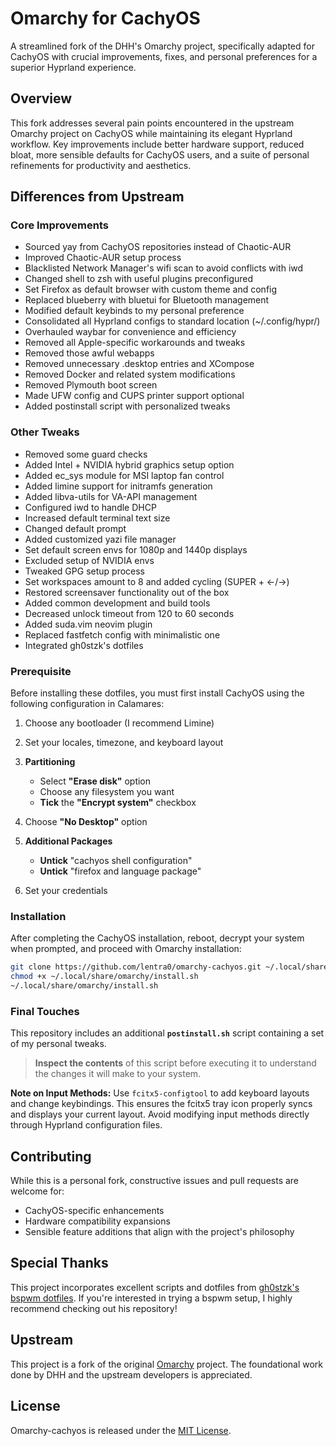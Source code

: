 # Omarchy for CachyOS

A streamlined fork of the DHH's Omarchy project, specifically adapted for CachyOS with crucial improvements, fixes, and personal preferences for a superior Hyprland experience.

## Overview

This fork addresses several pain points encountered in the upstream Omarchy project on CachyOS while maintaining its elegant Hyprland workflow. Key improvements include better hardware support, reduced bloat, more sensible defaults for CachyOS users, and a suite of personal refinements for productivity and aesthetics.

## Differences from Upstream

### Core Improvements
- Sourced yay from CachyOS repositories instead of Chaotic-AUR
- Improved Chaotic-AUR setup process
- Blacklisted Network Manager's wifi scan to avoid conflicts with iwd
- Changed shell to zsh with useful plugins preconfigured
- Set Firefox as default browser with custom theme and config
- Replaced blueberry with bluetui for Bluetooth management
- Modified default keybinds to my personal preference
- Consolidated all Hyprland configs to standard location (~/.config/hypr/)
- Overhauled waybar for convenience and efficiency
- Removed all Apple-specific workarounds and tweaks
- Removed those awful webapps
- Removed unnecessary .desktop entries and XCompose
- Removed Docker and related system modifications
- Removed Plymouth boot screen
- Made UFW config and CUPS printer support optional
- Added postinstall script with personalized tweaks

### Other Tweaks
- Removed some guard checks
- Added Intel + NVIDIA hybrid graphics setup option
- Added ec_sys module for MSI laptop fan control
- Added limine support for initramfs generation
- Added libva-utils for VA-API management
- Configured iwd to handle DHCP
- Increased default terminal text size
- Changed default prompt
- Added customized yazi file manager
- Set default screen envs for 1080p and 1440p displays
- Excluded setup of NVIDIA envs
- Tweaked GPG setup process
- Set workspaces amount to 8 and added cycling (SUPER + ←/→) 
- Restored screensaver functionality out of the box
- Added common development and build tools
- Decreased unlock timeout from 120 to 60 seconds
- Added suda.vim neovim plugin
- Replaced fastfetch config with minimalistic one
- Integrated gh0stzk's dotfiles

### Prerequisite
Before installing these dotfiles, you must first install CachyOS using the following configuration in Calamares:

1. Choose any bootloader (I recommend Limine)

2. Set your locales, timezone, and keyboard layout

3.  **Partitioning**
    *   Select **"Erase disk"** option
    *   Choose any filesystem you want
    *   **Tick** the **"Encrypt system"** checkbox

4. Choose **"No Desktop"** option

5.  **Additional Packages**
    *   **Untick** "cachyos shell configuration"
    *   **Untick** "firefox and language package"

6. Set your credentials

### Installation
After completing the CachyOS installation, reboot, decrypt your system when prompted, and proceed with Omarchy installation:

```bash
git clone https://github.com/lentra0/omarchy-cachyos.git ~/.local/share/omarchy
chmod +x ~/.local/share/omarchy/install.sh
~/.local/share/omarchy/install.sh
```

### Final Touches
This repository includes an additional **`postinstall.sh`** script containing a set of my personal tweaks.
> **Inspect the contents** of this script before executing it to understand the changes it will make to your system.


**Note on Input Methods:** Use `fcitx5-configtool` to add keyboard layouts and change keybindings. This ensures the fcitx5 tray icon properly syncs and displays your current layout. Avoid modifying input methods directly through Hyprland configuration files.

## Contributing

While this is a personal fork, constructive issues and pull requests are welcome for:
- CachyOS-specific enhancements
- Hardware compatibility expansions
- Sensible feature additions that align with the project's philosophy

## Special Thanks

This project incorporates excellent scripts and dotfiles from [gh0stzk's bspwm dotfiles](https://github.com/gh0stzk/dotfiles). If you're interested in trying a bspwm setup, I highly recommend checking out his repository!

## Upstream

This project is a fork of the original [Omarchy](https://github.com/basecamp/omarchy) project. The foundational work done by DHH and the upstream developers is appreciated.

## License

Omarchy-cachyos is released under the [MIT License](https://opensource.org/licenses/MIT).
